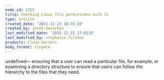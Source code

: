 ```yaml
---
node_id: 1255
title: Checking Linux file permissions with ls
type: article
created_date: '2011-11-23 18:31:39'
created_by: jered.heeschen
last_modified_date: '2015-12-31 17:0210'
last_modified_by: stephanie.fillmon
products: Cloud Servers
body_format: tinymce
---
```


undefined&mdash; ensuring that a user can read a particular
file, for example, or examining a directory structure to ensure that
users can follow the hierarchy to the files that they need.

 

